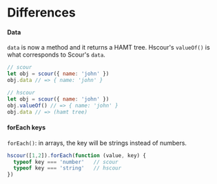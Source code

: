 # Differences

#### Data

`data` is now a method and it returns a HAMT tree. Hscour's `valueOf()` is what corresponds to Scour's `data`.

```js
// scour
let obj = scour({ name: 'john' })
obj.data // => { name: 'john' }
```

```js
// hscour
let obj = scour({ name: 'john' })
obj.valueOf() // => { name: 'john' }
obj.data // => (hamt tree)
```

#### forEach keys

`forEach()`: in arrays, the key will be strings instead of numbers.

```js
hscour([1,2]).forEach(function (value, key) {
  typeof key === 'number'   // scour
  typeof key === 'string'   // hscour
})
```

